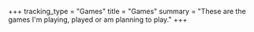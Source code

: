 +++
tracking_type = "Games"
title = "Games"
summary = "These are the games I'm playing, played or am planning to play."
+++
